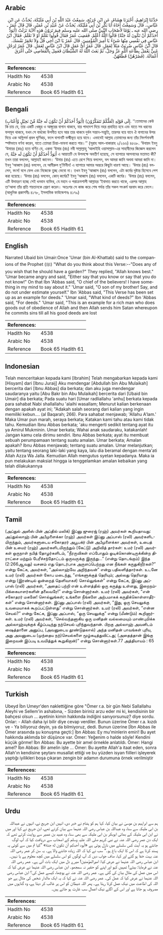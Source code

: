 ## Arabic


<div dir="rtl" lang="ar" style={{fontSize:'larger',backgroundColor:'#f8f9fa',padding:20}}>
حَدَّثَنَا إِبْرَاهِيمُ، أَخْبَرَنَا هِشَامٌ، عَنِ ابْنِ جُرَيْجٍ، سَمِعْتُ عَبْدَ اللَّهِ بْنَ أَبِي مُلَيْكَةَ، يُحَدِّثُ عَنِ ابْنِ عَبَّاسٍ،‏.‏ قَالَ وَسَمِعْتُ أَخَاهُ أَبَا بَكْرِ بْنَ أَبِي مُلَيْكَةَ، يُحَدِّثُ عَنْ عُبَيْدِ بْنِ عُمَيْرٍ، قَالَ قَالَ عُمَرُ ـ رضى الله عنه ـ يَوْمًا لأَصْحَابِ النَّبِيِّ صلى الله عليه وسلم فِيمَ تَرَوْنَ هَذِهِ الآيَةَ نَزَلَتْ ‏(‏أَيَوَدُّ أَحَدُكُمْ أَنْ تَكُونَ لَهُ جَنَّةٌ‏)‏ قَالُوا اللَّهُ أَعْلَمُ‏.‏ فَغَضِبَ عُمَرُ فَقَالَ قُولُوا نَعْلَمُ أَوْ لاَ نَعْلَمُ‏.‏ فَقَالَ ابْنُ عَبَّاسٍ فِي نَفْسِي مِنْهَا شَىْءٌ يَا أَمِيرَ الْمُؤْمِنِينَ‏.‏ قَالَ عُمَرُ يَا ابْنَ أَخِي قُلْ وَلاَ تَحْقِرْ نَفْسَكَ‏.‏ قَالَ ابْنُ عَبَّاسٍ ضُرِبَتْ مَثَلاً لِعَمَلٍ‏.‏ قَالَ عُمَرُ أَىُّ عَمَلٍ قَالَ ابْنُ عَبَّاسٍ لِعَمَلٍ‏.‏ قَالَ عُمَرُ لِرَجُلٍ غَنِيٍّ يَعْمَلُ بِطَاعَةِ اللَّهِ عَزَّ وَجَلَّ، ثُمَّ بَعَثَ اللَّهُ لَهُ الشَّيْطَانَ فَعَمِلَ بِالْمَعَاصِي حَتَّى أَغْرَقَ أَعْمَالَهُ‏.‏ ‏(‏فَصُرْهُنَّ‏)‏ قَطِّعْهُنَّ‏.‏
</div>
<div style={{backgroundColor:'#f8f9fa',padding:20, marginBottom: 10}}><table> <thead> <tr> <th>References:</th> <th></th> </tr> </thead> <tbody><tr><td>Hadith No</td><td>4538</td></tr><tr><td>Arabic No</td><td>4538</td></tr><tr><td>Reference</td><td>Book 65 Hadith 61</td></tr></tbody></table></div>

## Bengali


<div dir="ltr" lang="bn" style={{fontSize:'larger',backgroundColor:'#f8f9fa',padding:20}}>
(أَيَوَدُّ أَحَدُكُمْ أَنْ تَكُوْنَ لَه جَنَّةٌ مِّنْ نَخِيْلٍ وَّأَعْنَابٍ) إِلَى قَوْلِهِ (لَعَلَّكُمْ تَتَفَكَّرُوْنَ). ‘‘তোমাদের কেউ কি চায় যে, তার একটি খেজুর ও আঙ্গুরের বাগান থাকবে, যার পাদদেশ দিয়ে নহর প্রবাহিত হবে এবং যাতে সব ধরনের ফলমূল থাকবে, যখন সে বার্ধক্যে উপনীত হবে আর তার থাকবে দুর্বল সন্তান-সন্তুতি, তারপর বয়ে যাবে ঐ বাগানের উপর দিয়ে এক অগ্নিগর্ভ প্রবল ঘূর্ণিঝড়, ফলে বাগানটি ভস্মীভূত হয়ে যাবে। এভাবেই আল্লাহ তোমাদের জন্য তাঁর নিদর্শনাবলী স্পষ্টভাবে বর্ণনা করেন, যাতে তোমরা চিন্তা-ভাবনা করতে পার।’’ (সূরাহ আল-বাকারাহ ২/২৬৬) ৪৫৩৮. ‘উবায়দ ইবনু ‘উমায়র (রহঃ) হতে বর্ণিত যে, একদা ‘উমার (রাঃ) নবী সাল্লাল্লাহু ‘আলাইহি ওয়াসাল্লাম-এর সাহাবীদের জিজ্ঞেস করলেন যে, أَيَوَدُّ أَحَدُكُمْ أَنْ تَكُوْنَ لَه جَنَّةٌ এ আয়াতটি যে উপলক্ষে অবতীর্ণ হয়েছে, সে ব্যাপারে আপনাদের মতামত কী? তখন তারা বললেন, আল্লাহই জানেন। ‘উমার (রাঃ) এতে রেগে গিয়ে বললেন, বল আমরা জানি অথবা আমরা জানি না। ইবনু ‘আব্বাস (রাঃ) বললেন, হে আমীরুল মু’মিনীন! এ ব্যাপারে আমার অন্তরে কিছুটা ধারণা আছে। ‘উমার (রাঃ) বললেন, বৎস! বলে ফেল এবং নিজেকে তুচ্ছ ভেবো না। তখন ইবনু ‘আব্বাস (রাঃ) বললেন, এটা কর্মের দৃষ্টান্ত হিসেবে পেশ করা হয়েছে। ‘উমার (রাঃ) বললেন, কোন্ কর্মের? ইবনু ‘আব্বাস (রাঃ) বললেন, একটি কর্মের। ‘উমার (রাঃ) বললেন, এটি উদাহরণ হচ্ছে সেই ধনবান ব্যক্তির, যে মহান ও পরাক্রমশালী আল্লাহর ‘ইবাদাত করতে থাকে, এরপর আল্লাহ তা‘আলা তাঁর প্রতি শয়তানকে প্রেরণ করেন। অতঃপর সে কাজ করে শেষ পর্যন্ত তাঁর সকল সৎকর্ম বরবাদ করে ফেলে। (আধুনিক প্রকাশনীঃ ৪১৭৮, ইসলামিক ফাউন্ডেশনঃ ৪১৭৯)
</div>
<div style={{backgroundColor:'#f8f9fa',padding:20, marginBottom: 10}}><table> <thead> <tr> <th>References:</th> <th></th> </tr> </thead> <tbody><tr><td>Hadith No</td><td>4538</td></tr><tr><td>Arabic No</td><td>4538</td></tr><tr><td>Reference</td><td>Book 65 Hadith 61</td></tr></tbody></table></div>

## English


<div dir="ltr" lang="en" style={{fontSize:'larger',backgroundColor:'#f8f9fa',padding:20}}>
Narrated Ubaid bin Umair:Once 'Umar (bin Al-Khattab) said to the companions of the Prophet (ﷺ) "What do you think about this Verse:--"Does any of you wish that he should have a garden?" They replied, "Allah knows best." 'Umar became angry and said, "Either say that you know or say that you do not know!" On that Ibn 'Abbas said, "O chief of the believers! I have something in my mind to say about it." 'Umar said, "O son of my brother! Say, and do not under estimate yourself." Ibn 'Abbas said, "This Verse has been set up as an example for deeds." 'Umar said, "What kind of deeds?" Ibn 'Abbas said, "For deeds." 'Umar said, "This is an example for a rich man who does goods out of obedience of Allah and then Allah sends him Satan whereupon he commits sins till all his good deeds are lost
</div>
<div style={{backgroundColor:'#f8f9fa',padding:20, marginBottom: 10}}><table> <thead> <tr> <th>References:</th> <th></th> </tr> </thead> <tbody><tr><td>Hadith No</td><td>4538</td></tr><tr><td>Arabic No</td><td>4538</td></tr><tr><td>Reference</td><td>Book 65 Hadith 61</td></tr></tbody></table></div>

## Indonesian


<div dir="ltr" lang="id" style={{fontSize:'larger',backgroundColor:'#f8f9fa',padding:20}}>
Telah menceritakan kepada kami [Ibrahim] Telah mengabarkan kepada kami [Hisyam] dari [Ibnu Juraij] Aku mendengar [Abdullah bin Abu Mulaikah] bercerita dari [Ibnu Abbas] dia berkata; dan aku juga mendengar saudaranya yaitu [Abu Bakr bin Abu Mulaikah] bercerita dari [Ubaid bin Umair] dia berkata; Pada suatu hari [Umar radliallahu 'anhu] berkata kepada para sahabat Nabi shallallahu 'alaihi wasallam; Menurut kalian berkenaan dengan apakah ayat ini; "Adakah salah seorang dari kalian yang ingin memiliki kebun…. (al Baqarah; 266). Para sahabat menjawab; 'Allahu A'lam.' Maka Umar pun marah, seraya berkata; Katakan kami tahu atau kami tidak tahu. Kemudian Ibnu Abbas berkata; 'aku mengerti sedikit tentang ayat itu ya Amirul Mukminin. Umar berkata; Wahai anak saudaraku, katakanlah! Jangan kamu cela dirimu sendiri. Ibnu Abbas berkata; ayat itu membuat sebuah perumpamaan tentang suatu amalan. Umar berkata; Amalan apakah? Ibnu Abbas menjawab; tentang suatu amalan. Umar melanjutkan; yaitu tentang seorang laki-laki yang kaya, lalu dia beramal dengan menta'ati Allah Azza Wa Jalla. Kemudian Allah mengutus syetan kepadanya. Maka ia pun melakukan maksiat hingga ia tenggelamkan amalan kebaikan yang telah dilakukannya
</div>
<div style={{backgroundColor:'#f8f9fa',padding:20, marginBottom: 10}}><table> <thead> <tr> <th>References:</th> <th></th> </tr> </thead> <tbody><tr><td>Hadith No</td><td>4538</td></tr><tr><td>Arabic No</td><td>4538</td></tr><tr><td>Reference</td><td>Book 65 Hadith 61</td></tr></tbody></table></div>

## Tamil


<div dir="ltr" lang="ta" style={{fontSize:'larger',backgroundColor:'#f8f9fa',padding:20}}>
(அப்துல் அஸீஸ் பின் அப்தில் மலிக்) இப்னு ஜுரைஜ் (ரஹ்) அவர்கள் கூறியதாவது: அப்துல்லாஹ் பின் அபீமுளைக்கா (ரஹ்) அவர்கள் இப்னு அப்பாஸ் (ரலி) அவர்களிடமிருந்தும், அவர்களுடைய சகோதரர் அபூபக்ர் பின் அபீமுளைக்கா அவர்கள், உபைத் பின் உமைர் (ரஹ்) அவர்களிடமிருந்தும் (கேட்டு) அறிவித் தார்கள்: உமர் (ரலி) அவர்கள் ஒருநாள் நபித் தோழர்களிடம், “நீரருவிகள் எப்போதும் ஓடிக்கொண்டிருக்கின்ற திராட்சை மற்றும் பேரீச்சந்தோட்டம் ஒருவருக்கு இருந்து...” (என்று தொடங்கும்) இந்த (2:266ஆவது) வசனம் எது தொடர்பாக அருளப்பெற்றது என நீங்கள் கருதுகிறீர்கள்?” என்று கேட்க, அவர்கள், “அல்லாஹ்வே அறிந்தவன்” என்று பதிலளித்தார்கள். உடனே உமர் (ரலி) அவர்கள் கோப மடைந்து, “எங்களுக்குத் தெரியும்; அல்லது தெரியாது என்று (இரண்டில் ஒன்றைத் தெளிவாகச்) சொல்லுங்கள்” என்று கேட்க, இப்னு அப்பாஸ் (ரலி) அவர்கள், “அதைப் பற்றி என் உள்ளத்தில் ஒரு கருத்து உள்ளது, இறைநம்பிக்கையாளர்களின் தலைவரே!” என்று சொன்னார்கள். உமர் (ரலி) அவர்கள், “என் சகோதரர் மகனே! சொல்லுங்கள்; உங்களை நீங்களே அற்பமாகக் கருதிக்கொள்ளாதீர்கள்” என்று சொன்னார்கள். இப்னு அப்பாஸ் (ரலி) அவர்கள், “இது, ஒரு செயலுக்கு உவமையாகக் கூறப்பட்டுள்ளது” என்று சொன்னார்கள். உமர் (ரலி) அவர்கள், “என்ன செயல்?” என்று கேட்க, இப்னு அப்பாஸ், “ஒரு செயலுக்கு” என்று (மீண்டும்) கூறினார்கள். உமர் (ரலி) அவர்கள், “செல்வந்தனாகிய ஒரு மனிதன் வல்லமையும் மாண்புமிக்க அல்லாஹ்வுக்குக் கீழ்ப்படிந்து நற்செயல் புரிந்துவந்தான். பிறகு அல்லாஹ் அவனிடம் ஷைத்தானை அனுப்ப, (அவனுடைய தூண்டுதலால்) அந்த மனிதன் பாவங்கள் புரிய, அது அவனுடைய (முந்தைய நற்)செயல்களை மூழ்கடித்துவிட்டது; (அதைத்தான் இங்கு இறைவன் இப்படி உவமித்துக் கூறுகிறான்)” என்று சொன்னார்கள்.77 அத்தியாயம் : 65
</div>
<div style={{backgroundColor:'#f8f9fa',padding:20, marginBottom: 10}}><table> <thead> <tr> <th>References:</th> <th></th> </tr> </thead> <tbody><tr><td>Hadith No</td><td>4538</td></tr><tr><td>Arabic No</td><td>4538</td></tr><tr><td>Reference</td><td>Book 65 Hadith 61</td></tr></tbody></table></div>

## Turkish


<div dir="ltr" lang="tr" style={{fontSize:'larger',backgroundColor:'#f8f9fa',padding:20}}>
Ubeyd İbn Umeyr'den naklettiğine göre "Ömer r.a. bir gün Nebi Sallallahu Aleyhi ve Sellem'in ashabına, - Sizden biriniz arzu eder mi ki, kendisinin bir bahçesi olsun ... ayetinin kimin hakkında indiğini sanıyorsunuz? diye sordu. Onlar: - Allah daha iyi bilir diye cevap verdiler. Bunun üzerine Ömer r.a. kızdı ve - Ya biliyoruz deyin, ya da bilmiyoruz, dedi. Bunun üzerine [İbn Abbas ile Ömer arasında şu konuşma geçti:] İbn Abbas: Ey mu'minlerin emiri! Bu ayet hakkında aklımda bir düşünce var. Ömer: Yeğenim o halde söyle! Kendini küçük görme! İbn Abbas: Bu ayette bir amel örnekle anlatıldı. Ömer: Hangi amel? İbn Abbas: Bir amelin işte ... Ömer: Bu ayette Allah'a itaat eden, sonra Allah'ın kendisine şeytanı musallat ettiği ve bu yüzden isyan fiilleri işleyerek yaptığı iyilikleri boşa çıkaran zengin bir adamın durumuna örnek verilmiştir
</div>
<div style={{backgroundColor:'#f8f9fa',padding:20, marginBottom: 10}}><table> <thead> <tr> <th>References:</th> <th></th> </tr> </thead> <tbody><tr><td>Hadith No</td><td>4538</td></tr><tr><td>Arabic No</td><td>4538</td></tr><tr><td>Reference</td><td>Book 65 Hadith 61</td></tr></tbody></table></div>

## Urdu


<div dir="rtl" lang="ur" style={{fontSize:'larger',backgroundColor:'#f8f9fa',padding:20}}>
ہم سے ابراہیم بن موسیٰ نے بیان کیا، کہا ہم کو ہشام نے خبر دی، انہیں ابن جریج نے، انہوں نے عبداللہ بن ابی ملیکہ سے سنا، وہ عبداللہ بن عباس رضی اللہ عنہما سے بیان کرتے تھے، ابن جریج نے کہا اور میں نے ابن ابی ملیکہ کے بھائی ابوبکر بن ابی ملیکہ سے بھی سنا، وہ عبید بن عمیر سے روایت کرتے تھے کہ ایک دن عمر رضی اللہ عنہ نے نبی کریم صلی اللہ علیہ وسلم کے اصحاب سے دریافت کیا کہ آپ لوگ جانتے ہو یہ آیت کس سلسلے میں نازل ہوئی ہے «أيود أحدكم أن تكون له جنة‏» ”کیا تم میں سے کوئی یہ پسند کرتا ہے کہ اس کا ایک باغ ہو۔“ سب نے کہا کہ اللہ زیادہ جاننے والا ہے۔ یہ سن کر عمر رضی اللہ عنہ بہت خفا ہو گئے اور کہا، صاف جواب دیں کہ آپ لوگوں کو اس سلسلے میں کچھ معلوم ہے یا نہیں۔ ابن عباس رضی اللہ عنہما نے عرض کیا: امیرالمؤمنین! میرے دل میں ایک بات آتی ہے۔ عمر رضی اللہ عنہ نے فرمایا: بیٹے! تمہیں کہو اور اپنے کو حقیر نہ سمجھو۔ ابن عباس رضی اللہ عنہما نے عرض کیا کہ اس میں عمل کی مثال بیان کی گئی ہے۔ عمر رضی اللہ عنہ نے پوچھا، کیسے عمل کی؟ ابن عباس رضی اللہ عنہما نے عرض کیا کہ عمل کی۔ عمر رضی اللہ عنہ نے کہا کہ یہ ایک مالدار شخص کی مثال ہے جو اللہ کی اطاعت میں نیک عمل کرتا رہتا ہے۔ پھر اللہ شیطان کو اس پر غالب کر دیتا ہے، وہ گناہوں میں مصروف ہو جاتا ہے اور اس کے اگلے نیک اعمال سب غارت ہو جاتے ہیں۔
</div>
<div style={{backgroundColor:'#f8f9fa',padding:20, marginBottom: 10}}><table> <thead> <tr> <th>References:</th> <th></th> </tr> </thead> <tbody><tr><td>Hadith No</td><td>4538</td></tr><tr><td>Arabic No</td><td>4538</td></tr><tr><td>Reference</td><td>Book 65 Hadith 61</td></tr></tbody></table></div>